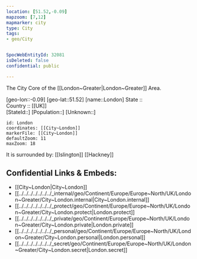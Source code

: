 ```yaml
---
location: [51.52,-0.09] 
mapzoom: [7,12] 
mapmarker: city 
type: City
tags:
- geo/City


SpocWebEntityId: 32081
isDeleted: false
confidential: public

---
```

The City Core of the [[London~Greater|London~Greater]] Area.

[geo-lon::-0.09] 
[geo-lat::51.52] 
[name::London] 
State ::  
Country :: [[UK]]  
[StateId::] 
[Population::] 
[Unknown::] 


```leaflet
id: London
coordinates: [[City~London]] 
markerFile: [[City~London]] 
defaultZoom: 11 
maxZoom: 18
```

It is surrounded by: 
[[Islington]] 
[[Hackney]] 


## Confidential Links & Embeds: 
- [[City~London|City~London]] 
- [[../../../../../../../_internal/geo/Continent/Europe/Europe~North/UK/London~Greater/City~London.internal|City~London.internal]] 
- [[../../../../../../../_protect/geo/Continent/Europe/Europe~North/UK/London~Greater/City~London.protect|London.protect]] 
- [[../../../../../../../_private/geo/Continent/Europe/Europe~North/UK/London~Greater/City~London.private|London.private]] 
- [[../../../../../../../_personal/geo/Continent/Europe/Europe~North/UK/London~Greater/City~London.personal|London.personal]] 
- [[../../../../../../../_secret/geo/Continent/Europe/Europe~North/UK/London~Greater/City~London.secret|London.secret]] 

